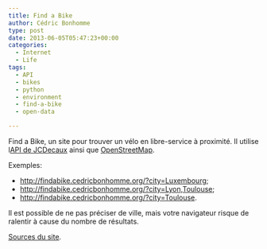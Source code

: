 ```yaml
---
title: Find a Bike
author: Cédric Bonhomme
type: post
date: 2013-06-05T05:47:23+00:00
categories:
  - Internet
  - Life
tags:
  - API
  - bikes
  - python
  - environment
  - find-a-bike
  - open-data

---
```

Find a Bike, un site pour trouver un vélo en libre-service à proximité.
Il utilise l[API de JCDecaux][1] ainsi que [OpenStreetMap][2].

Exemples:

- <http://findabike.cedricbonhomme.org/?city=Luxembourg>;
- <http://findabike.cedricbonhomme.org/?city=Lyon,Toulouse>;
- <http://findabike.cedricbonhomme.org/?city=Toulouse>.

Il est possible de ne pas préciser de ville, mais votre navigateur risque de
ralentir à cause du nombre de résultats. 

[Sources du site][3].

 [1]: https://developer.jcdecaux.com/
 [2]: http://www.openstreetmap.org/
 [3]: https://bitbucket.org/cedricbonhomme/find-a-bike/